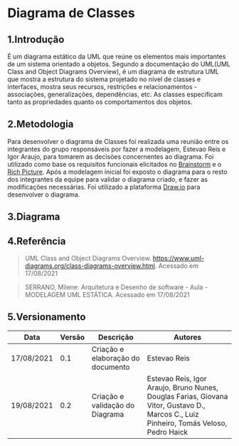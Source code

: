 # Diagrama de Classes

## 1.Introdução
É um diagrama estático da UML que reúne os elementos mais importantes de um sistema orientado a objetos. Segundo a documentação do UML(UML Class and Object Diagrams Overview), é um diagrama de estrutura UML que mostra a estrutura do sistema projetado no nível de classes e interfaces, mostra seus recursos, restrições e relacionamentos - associações, generalizações, dependências, etc. As classes especificam tanto as propriedades quanto os
comportamentos dos objetos.

## 2.Metodologia
Para desenvolver o diagrama de Classes  foi realizada uma reunião entre os integrantes do grupo responsáveis por fazer a modelagem, Estevao Reis e Igor Araujo, para tomarem as decisões concernentes ao diagrama. Foi utilizado como base os requisitos funcionais elicitados no [Brainstorm](../desenhoSoftwareBase/brainstorm.md) e o [Rich Picture](../desenhoSoftwareBase/richPicture.md). Após a modelagem inicial foi exposto o diagrama para o resto dos integrantes da equipe para validar o diagrama criado, e fazer as modificações necessárias.
Foi utilizado a plataforma [Draw.io](https://drive.google.com/file/d/1dt8ggdwC1ahrc1oggNsJoguB2Yem8C3P/view?usp=sharing) para desenvolver o diagrama.

## 3.Diagrama

## 4.Referência
> UML Class and Object Diagrams Overview. https://www.uml-diagrams.org/class-diagrams-overview.html. Acessado em 17/08/2021

> SERRANO, Milene: Arquitetura e Desenho de software - Aula - MODELAGEM UML ESTÁTICA. Acessado em 17/08/2021

## 5.Versionamento

| Data       | Versão | Descrição                         | Autores     |
| ---------- | ------ | --------------------------------- | ----------- |
| 17/08/2021 |  0.1   | Criação e elaboração do documento | Estevao Reis|
| 19/08/2021 |  0.2   | Criação e validação do Diagrama   | Estevao Reis, Igor Araujo, Bruno Nunes, Douglas Farias, Giovana Vitor, Gustavo D.,  Marcos C., Luiz Pinheiro, Tomás Veloso, Pedro Haick|
